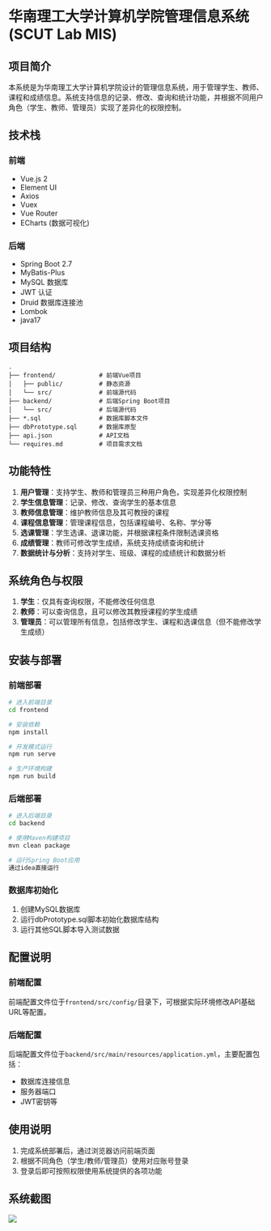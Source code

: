 # 华南理工大学计算机学院管理信息系统 (SCUT Lab MIS)

## 项目简介

本系统是为华南理工大学计算机学院设计的管理信息系统，用于管理学生、教师、课程和成绩信息。系统支持信息的记录、修改、查询和统计功能，并根据不同用户角色（学生、教师、管理员）实现了差异化的权限控制。

## 技术栈

### 前端
- Vue.js 2
- Element UI
- Axios
- Vuex
- Vue Router
- ECharts (数据可视化)

### 后端
- Spring Boot 2.7
- MyBatis-Plus
- MySQL 数据库
- JWT 认证
- Druid 数据库连接池
- Lombok
- java17
## 项目结构

```
.
├── frontend/            # 前端Vue项目
│   ├── public/          # 静态资源
│   └── src/             # 前端源代码
├── backend/             # 后端Spring Boot项目
│   └── src/             # 后端源代码
├── *.sql                # 数据库脚本文件
├── dbPrototype.sql      # 数据库原型
├── api.json             # API文档
└── requires.md          # 项目需求文档
```

## 功能特性

1. **用户管理**：支持学生、教师和管理员三种用户角色，实现差异化权限控制
2. **学生信息管理**：记录、修改、查询学生的基本信息
3. **教师信息管理**：维护教师信息及其可教授的课程
4. **课程信息管理**：管理课程信息，包括课程编号、名称、学分等
5. **选课管理**：学生选课、退课功能，并根据课程条件限制选课资格
6. **成绩管理**：教师可修改学生成绩，系统支持成绩查询和统计
7. **数据统计与分析**：支持对学生、班级、课程的成绩统计和数据分析

## 系统角色与权限

1. **学生**：仅具有查询权限，不能修改任何信息
2. **教师**：可以查询信息，且可以修改其教授课程的学生成绩
3. **管理员**：可以管理所有信息，包括修改学生、课程和选课信息（但不能修改学生成绩）

## 安装与部署

### 前端部署

```bash
# 进入前端目录
cd frontend

# 安装依赖
npm install

# 开发模式运行
npm run serve

# 生产环境构建
npm run build
```

### 后端部署

```bash
# 进入后端目录
cd backend

# 使用Maven构建项目
mvn clean package

# 运行Spring Boot应用
通过idea直接运行
```

### 数据库初始化

1. 创建MySQL数据库
2. 运行dbPrototype.sql脚本初始化数据库结构
3. 运行其他SQL脚本导入测试数据

## 配置说明

### 前端配置
前端配置文件位于`frontend/src/config/`目录下，可根据实际环境修改API基础URL等配置。

### 后端配置
后端配置文件位于`backend/src/main/resources/application.yml`，主要配置包括：
- 数据库连接信息
- 服务器端口
- JWT密钥等

## 使用说明

1. 完成系统部署后，通过浏览器访问前端页面
2. 根据不同角色（学生/教师/管理员）使用对应账号登录
3. 登录后即可按照权限使用系统提供的各项功能

## 系统截图

![](https://cdn4.winhlb.com/2025/05/19/682b05d106c46.png)

